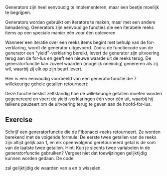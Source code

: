 Generators zijn heel eenvoudig te implementeren, maar een beetje moeilijk te begrijpen.

Generators worden gebruikt om iterators te maken, maar met een andere benadering. Generators zijn eenvoudige functies die een iterabele reeks items op een speciale manier één voor één opleveren.

Wanneer een iteratie over een reeks items begint met behulp van de for-verklaring, wordt de generator uitgevoerd. Zodra de functiecode van de generator een "yield"-verklaring bereikt, levert de generator zijn uitvoering terug aan de for-lus en geeft een nieuwe waarde uit de reeks terug. De generatorfunctie kan zoveel waarden (mogelijk oneindig) genereren als zij wil, waarbij zij elk op zijn beurt levert.

Hier is een eenvoudig voorbeeld van een generatorfunctie die 7 willekeurige gehele getallen retourneert:

Deze functie beslist zelfstandig hoe de willekeurige getallen moeten worden gegenereerd en voert de yield-verklaringen één voor één uit, waarbij hij telkens pauzeert om de uitvoering terug te geven aan de hoofd-for-lus.

Exercise
--------

Schrijf een generatorfunctie die de Fibonacci-reeks retourneert. Ze worden berekend met de volgende formule: De eerste twee getallen van de reeks zijn altijd gelijk aan 1, en elk opeenvolgend geretourneerd getal is de som van de laatste twee getallen. Hint: Kun je slechts twee variabelen in de generatorfunctie gebruiken? Vergeet niet dat toewijzingen gelijktijdig kunnen worden gedaan. De code

zal gelijktijdig de waarden van a en b wisselen.